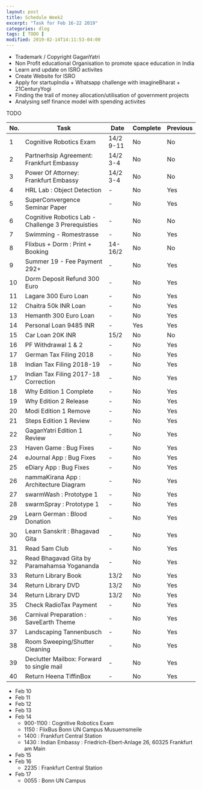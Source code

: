 ```yaml
---
layout: post
title: Schedule Week2
excerpt: "Task for Feb 16-22 2019"
categories: dlog
tags: [ TODO ]
modified: 2019-02-14T14:11:53-04:00
---
```



* Trademark / Copyright GaganYatri
* Non Profit educational Organisation to promote space education in India
* Learn and update on ISRO activites
* Create Website for ISRO
* Apply for startupIndia + Whatsapp challenge with imagineBharat + 21CenturyYogi
* Finding the trail of money allocation/utilisation of government projects
* Analysing self finance model with spending activites

TODO

| No. | Task | Date | Complete | Previous |
|-------|-------|-------|-------|-------|  
| 1 | Cognitive Robotics Exam | 14/2 9-11 | No |  No |
| 2 | Partnerhsip Agreement: Frankfurt Embassy | 14/2 3-4 | No | No |
| 3 | Power Of Attorney: Frankfurt Embassy | 14/2 3-4  | No | No |
| 4 | HRL Lab : Object Detection | - |  No | Yes |
| 5 | SuperConvergence Seminar Paper | - | No | Yes |
| 6 | Cognitive Robotics Lab - Challenge 3 Prerequisties | - | No | No |
| 7 | Swimming - Romestrasse | - | No | Yes |
| 8 | Flixbus + Dorm : Print + Booking  | 14-16/2 | No | No |
| 9 | Summer 19 - Fee Payment 292+| - | No | Yes |
| 10| Dorm Deposit Refund 300 Euro | - | No | Yes |
| 11| Lagare 300 Euro Loan | - | No | Yes |
| 12| Chaitra 50k INR Loan | - | No | Yes |
| 13| Hemanth 300 Euro Loan | - | No | Yes |
| 14| Personal Loan 9485 INR | - | Yes | Yes |
| 15| Car Loan 20K INR | 15/2 | No | No |
| 16| PF Withdrawal 1 & 2 | - | No | Yes |
| 17| German Tax Filing 2018 | - | No | Yes |
| 18| Indian Tax Filing 2018-19| - | No | Yes |
| 17| Indian Tax Filing 2017-18 Correction| - | No | Yes |
| 18| Why Edition 1 Complete| - | No | Yes |
| 19| Why Edition 2 Release| - | No | Yes |
| 20| Modi Edition 1 Remove| - | No | Yes |
| 21| Steps Edition 1 Review | - | No | Yes |
| 22| GaganYatri Edition 1 Review | - | No | Yes |
| 23| Haven Game : Bug Fixes | - | No | Yes |
| 24| eJournal App : Bug Fixes | - | No | Yes |
| 25| eDiary App : Bug Fixes| - | No | Yes |
| 26| nammaKirana App : Architecture Diagram| - | No | Yes |
| 27| swarmWash : Prototype 1| - | No | Yes |
| 28| swarmSpray : Prototype 1| - | No | Yes |
| 29| Learn German : Blood Donation| - | No | Yes |
| 30| Learn Sanskrit : Bhagavad Gita| - | No | Yes |
| 31| Read 5am Club| - | No | Yes |
| 32| Read Bhagavad Gita by Paramahamsa Yogananda| - | No | Yes |
| 33| Return Library Book| 13/2 | No | Yes |
| 34| Return Library DVD| 13/2 | No | Yes |
| 34| Return Library DVD| 13/2 | No | Yes |
| 35| Check RadioTax Payment| - | No | Yes |
| 36| Carnival Preparation : SaveEarth Theme| - | No | Yes |
| 37| Landscaping Tannenbusch| - | No | Yes |
| 38| Room Sweeping/Shutter Cleaning| - | No | Yes |
| 39| Declutter Mailbox: Forward to single mail| - | No | Yes |
| 40| Return Heena TiffinBox| - | No | Yes |


* Feb 10
* Feb 11
* Feb 12
* Feb 13
* Feb 14
  * 900-1100 : Cognitive Robotics Exam
  * 1150 : FlixBus Bonn UN Campus Musuemsmeile
  * 1400 : Frankfurt Central Station
  * 1430 : Indian Embassy : Friedrich-Ebert-Anlage 26, 60325 Frankfurt am Main
* Feb 15
* Feb 16
  * 2235 : Frankfurt Central Station
* Feb 17
  * 0055 : Bonn UN Campus
